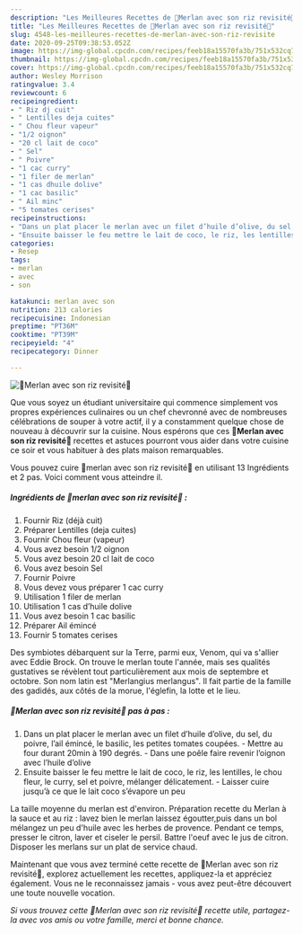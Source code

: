 ```yaml
---
description: "Les Meilleures Recettes de 🌿Merlan avec son riz revisité🌿"
title: "Les Meilleures Recettes de 🌿Merlan avec son riz revisité🌿"
slug: 4548-les-meilleures-recettes-de-merlan-avec-son-riz-revisite
date: 2020-09-25T09:38:53.052Z
image: https://img-global.cpcdn.com/recipes/feeb18a15570fa3b/751x532cq70/🌿merlan-avec-son-riz-revisite🌿-photo-principale-de-la-recette.jpg
thumbnail: https://img-global.cpcdn.com/recipes/feeb18a15570fa3b/751x532cq70/🌿merlan-avec-son-riz-revisite🌿-photo-principale-de-la-recette.jpg
cover: https://img-global.cpcdn.com/recipes/feeb18a15570fa3b/751x532cq70/🌿merlan-avec-son-riz-revisite🌿-photo-principale-de-la-recette.jpg
author: Wesley Morrison
ratingvalue: 3.4
reviewcount: 6
recipeingredient:
- " Riz dj cuit"
- " Lentilles deja cuites"
- " Chou fleur vapeur"
- "1/2 oignon"
- "20 cl lait de coco"
- " Sel"
- " Poivre"
- "1 cac curry"
- "1 filer de merlan"
- "1 cas dhuile dolive"
- "1 cac basilic"
- " Ail minc"
- "5 tomates cerises"
recipeinstructions:
- "Dans un plat placer le merlan avec un filet d’huile d’olive, du sel, du poivre, l’ail émincé, le basilic, les petites tomates coupées. Mettre au four durant 20min à 190 degrés. Dans une poêle faire revenir l’oignon avec l’huile d’olive"
- "Ensuite baisser le feu mettre le lait de coco, le riz, les lentilles, le chou fleur, le curry, sel et poivre, mélanger délicatement.  Laisser cuire jusqu’à ce que le lait coco s’évapore un peu"
categories:
- Resep
tags:
- merlan
- avec
- son

katakunci: merlan avec son 
nutrition: 213 calories
recipecuisine: Indonesian
preptime: "PT36M"
cooktime: "PT39M"
recipeyield: "4"
recipecategory: Dinner

---
```



![🌿Merlan avec son riz revisité🌿](https://img-global.cpcdn.com/recipes/feeb18a15570fa3b/751x532cq70/🌿merlan-avec-son-riz-revisite🌿-photo-principale-de-la-recette.jpg)

Que vous soyez un étudiant universitaire qui commence simplement vos propres expériences culinaires ou un chef chevronné avec de nombreuses célébrations de souper à votre actif, il y a constamment quelque chose de nouveau à découvrir sur la cuisine. Nous espérons que ces <strong> 🌿Merlan avec son riz revisité🌿 </strong> recettes et astuces pourront vous aider dans votre cuisine ce soir et vous habituer à des plats maison remarquables.

<!--inarticleads1-->

Vous pouvez cuire 🌿merlan avec son riz revisité🌿 en utilisant 13 Ingrédients et 2 pas. Voici comment vous atteindre il.

##### Ingrédients de 🌿merlan avec son riz revisité🌿 :

1. Fournir  Riz (déjà cuit)
1. Préparer  Lentilles (deja cuites)
1. Fournir  Chou fleur (vapeur)
1. Vous avez besoin 1/2 oignon
1. Vous avez besoin 20 cl lait de coco
1. Vous avez besoin  Sel
1. Fournir  Poivre
1. Vous devez vous préparer 1 cac curry
1. Utilisation 1 filer de merlan
1. Utilisation 1 cas d’huile dolive
1. Vous avez besoin 1 cac basilic
1. Préparer  Ail émincé
1. Fournir 5 tomates cerises


Des symbiotes débarquent sur la Terre, parmi eux, Venom, qui va s&#39;allier avec Eddie Brock. On trouve le merlan toute l&#39;année, mais ses qualités gustatives se révèlent tout particulièrement aux mois de septembre et octobre. Son nom latin est &#34;Merlangius merlangus&#34;. Il fait partie de la famille des gadidés, aux côtés de la morue, l&#39;églefin, la lotte et le lieu. 

<!--inarticleads2-->

##### 🌿Merlan avec son riz revisité🌿 pas à pas :

1. Dans un plat placer le merlan avec un filet d’huile d’olive, du sel, du poivre, l’ail émincé, le basilic, les petites tomates coupées. - Mettre au four durant 20min à 190 degrés. - Dans une poêle faire revenir l’oignon avec l’huile d’olive
1. Ensuite baisser le feu mettre le lait de coco, le riz, les lentilles, le chou fleur, le curry, sel et poivre, mélanger délicatement.  - Laisser cuire jusqu’à ce que le lait coco s’évapore un peu


La taille moyenne du merlan est d&#39;environ. Préparation recette du Merlan à la sauce et au riz : lavez bien le merlan laissez égoutter,puis dans un bol mélangez un peu d&#39;huile avec les herbes de provence. Pendant ce temps, presser le citron, laver et ciseler le persil. Battre l&#39;oeuf avec le jus de citron. Disposer les merlans sur un plat de service chaud. 

<!--inarticleads1-->

<p>
Maintenant que vous avez terminé cette recette de 🌿Merlan avec son riz revisité🌿, explorez actuellement les recettes, appliquez-la et appréciez également. Vous ne le reconnaissez jamais - vous avez peut-être découvert une toute nouvelle vocation.
</p>

<p>
<i>Si vous trouvez cette 🌿Merlan avec son riz revisité🌿 recette utile, partagez-la avec vos amis ou votre famille, merci et bonne chance.</i>
</p>
